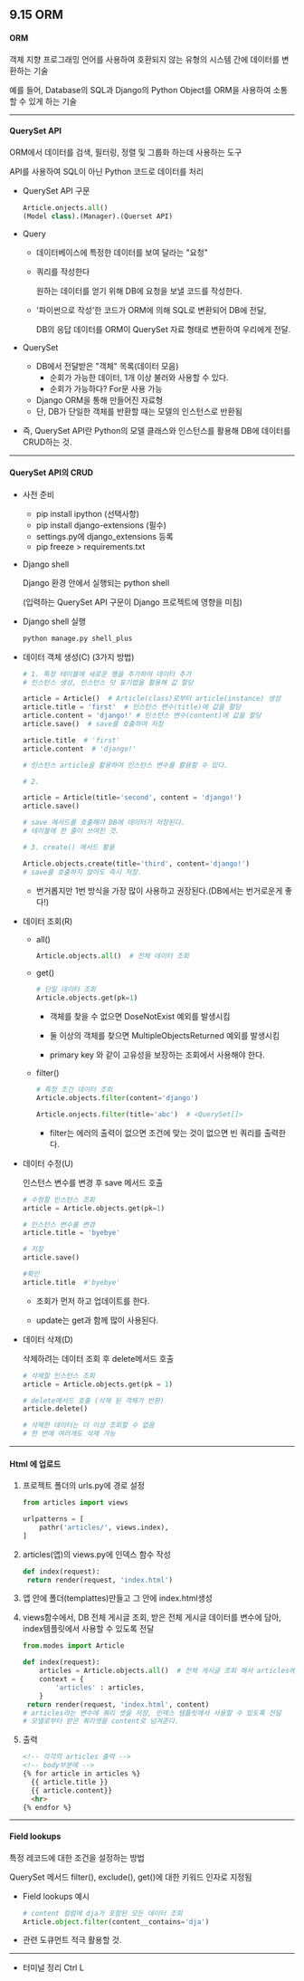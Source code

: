 ## 9.15 ORM

#### ORM

객체 지향 프로그래밍 언어를 사용하여 호환되지 않는 유형의 시스템 간에 데이터를 변환하는 기술

예를 들어, Database의 SQL과 Django의 Python Object를 ORM을 사용하여 소통할 수 있게 하는 기술

---

#### QuerySet API

ORM에서 데이터를 검색, 필터링, 정렬 및 그룹화 하는데 사용하는 도구

API를 사용하여 SQL이 아닌 Python 코드로 데이터를 처리



- QuerySet API 구문

  ```python
  Article.onjects.all()
  (Model class).(Manager).(Querset API)
  ```

  

- Query

  - 데이터베이스에 특정한 데이터를 보여 달라는 "요청"

  - 쿼리를 작성한다

    원하는 데이터를 얻기 위해 DB에 요청을 보낼 코드를 작성한다.

  - '파이썬으로 작성'한 코드가 ORM에 의해 SQL로 변환되어 DB에 전달,

    DB의 응답 데이터를 ORM이 QuerySet 자료 형태로 변환하여 우리에게 전달.



- QuerySet
  - DB에서 전달받은 "객체" 목록(데이터 모음)
    - 순회가 가능한 데이터, 1개 이상 불러와 사용할 수 있다.
    - 순회가 가능하다? For문 사용 가능
  - Django ORM을 통해 만들어진 자료형
  - 단, DB가 단일한 객체를 반환할 때는 모델의 인스턴스로 반환됨



- 즉, QuerySet API란 Python의 모델 클래스와 인스턴스를 활용해 DB에 데이터를 CRUD하는 것.

---

#### QuerySet API의 CRUD

- 사전 준비
  - pip install ipython (선택사항)
  - pip install django-extensions (필수)
  - settings.py에 django_extensions 등록
  - pip freeze > requirements.txt



- Django shell

  Django 환경 안에서 실행되는 python shell

  (입력하는 QuerySet API 구문이 Django 프로젝트에 영향을 미침)



- Django shell 실행

  ```python
  python manage.py shell_plus
  ```



- 데이터 객체 생성(C) (3가지 방법)

  ```python
  # 1. 특정 테이블에 새로운 행을 추가하여 데이터 추가
  # 인스턴스 생성, 인스턴스 닷 표기법을 활용해 값 할당
  
  article = Article()  # Article(class)로부터 article(instance) 생성
  article.title = 'first'  # 인스턴스 변수(title)에 값을 할당
  article.content = 'django!' # 인스턴스 변수(content)에 값을 할당
  article.save()  # save를 호출하여 저장
  
  article.title  # 'first'
  article.content  # 'django!'
  
  # 인스턴스 article을 활용하여 인스턴스 변수를 활용할 수 있다.
  ```

  ```python
  # 2. 
  
  article = Article(title='second', content = 'django!')
  article.save()
  
  # save 메서드를 호출해야 DB에 데이터가 저장된다.
  # 테이블에 한 줄이 쓰여진 것.
  ```

  ```python
  # 3. create() 메서드 활용
  
  Article.objects.create(title='third', content='django!')
  # save를 호출하지 않아도 즉시 저장.
  ```

  - 번거롭지만 1번 방식을 가장 많이 사용하고 권장된다.(DB에서는 번거로운게 좋다!)

  

- 데이터 조회(R)

  - all()

    ```python
    Article.objects.all()  # 전체 데이터 조회
    ```

  - get()

    ```python
    # 단일 데이터 조회
    Article.objects.get(pk=1)
    ```

    - 객체를 찾을 수 없으면 DoseNotExist 예외를 발생시킴

    - 둘 이상의 객체를 찾으면 MultipleObjectsReturned 예외를 발생시킴
    - primary key 와 같이 고유성을 보장하는 조회에서 사용해야 한다.

  - filter()

    ```python
    # 특정 조건 데이터 조회
    Article.objects.filter(content='django')
    
    Article.onjects.filter(title='abc')  # <QuerySet[]>
    ```

    - filter는 에러의 출력이 없으면 조건에 맞는 것이 없으면 빈 쿼리를 출력한다.

  

- 데이터 수정(U)

  인스턴스 변수를 변경 후 save 메서드 호출

  ```python
  # 수정할 인스턴스 조회
  article = Article.objects.get(pk=1)
  
  # 인스턴스 변수를 변경
  article.title = 'byebye'
  
  # 저장
  article.save()
  
  #확인
  article.title  #'byebye'
  ```

  - 조회가 먼저 하고 업데이트를 한다.

  - update는 get과 함께 많이 사용된다.

  

- 데이터 삭제(D)

  삭제하려는 데이터 조회 후 delete메서드 호출

  ```python
  # 삭제할 인스턴스 조회
  article = Article.objects.get(pk = 1)
  
  # delete메서드 호출 (삭제 된 객체가 반환)
  article.delete()
  
  # 삭제한 데이터는 더 이상 조회할 수 없음
  # 한 번에 여러개도 삭제 가능
  ```

---

#### Html 에 업로드

1. 프로젝트 폴더의  urls.py에 경로 설정

   ```python
   from articles import views
   
   urlpatterns = [
       pathr('articles/', views.index),
   ]
   ```

2. articles(앱)의 views.py에 인덱스 함수 작성

   ```python
   def index(request):
   	return render(request, 'index.html')
   ```

3. 앱 안에 폴더(templattes)만들고 그 안에 index.html생성

   

4. views함수에서, DB 전체 게시글 조회, 받은 전체 게시글 데이터를 변수에 담아, index템플릿에서 사용할 수 있도록 전달

   ```python
   from.modes import Article
   
   def index(request):
       articles = Article.objects.all()  # 전체 게시글 조회 해서 articles에 담아
       context = {
           'articles' : articles,
       }
   	return render(request, 'index.html', content)
   # articles라는 변수에 쿼리 셋을 저장, 인덱스 템플릿에서 사용할 수 있도록 전달
   # 모델로부터 받은 쿼리셋을 content로 넘겨준다.
   ```

   

5. 출력

   ```html
   <!-- 각각의 articles 출력 -->
   <!-- body부분에 -->
   {% for article in articles %}
     {{ article.title }}
     {{ article.content}}
     <hr>
   {% endfor %}
   ```

   

   

---

#### Field lookups

특정 레코드에 대한 조건을 설정하는 방법

QuerySet 메서드 filter(), exclude(), get()에 대한 키워드 인자로 지정됨

- Field lookups 예시

  ```python
  # content 컬럼에 dja가 포함된 모든 데이터 조회
  Article.object.filter(content__contains='dja')
  ```



- 관련 도큐먼트 적극 활용할 것.

  

---

- 터미널 정리 Ctrl L
